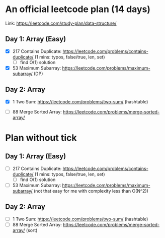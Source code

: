 # An official leetcode plan (14 days)

Link: https://leetcode.com/study-plan/data-structure/

## Day 1: Array (Easy)
- [x] 217 Contains Duplicate: https://leetcode.com/problems/contains-duplicate/ (1 mins: typos, false/true, len, set)
  - [ ] find O(1) solution
- [x] 53 Maximum Subarray: https://leetcode.com/problems/maximum-subarray/ (DP)

## Day 2: Array
- [x] 1 Two Sum: https://leetcode.com/problems/two-sum/ (hashtable)
- [ ] 88 Merge Sorted Array: https://leetcode.com/problems/merge-sorted-array/



# Plan without tick
## Day 1: Array (Easy)
- [ ] 217 Contains Duplicate: https://leetcode.com/problems/contains-duplicate/ (1 mins: typos, false/true, len, set)
  - [ ] find O(1) solution
- [ ] 53 Maximum Subarray: https://leetcode.com/problems/maximum-subarray/ (not that easy for me with complexity less than O(N^2))
## Day 2: Array
- [ ] 1 Two Sum: https://leetcode.com/problems/two-sum/ (hashtable)
- [ ] 88 Merge Sorted Array: https://leetcode.com/problems/merge-sorted-array/ (sort)
